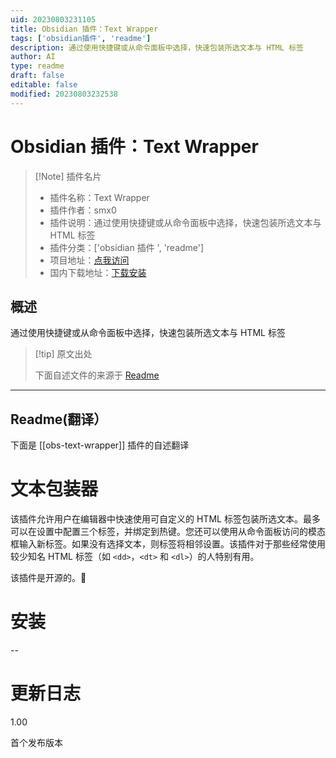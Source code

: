 ```yaml
---
uid: 20230803231105
title: Obsidian 插件：Text Wrapper
tags: ['obsidian插件', 'readme']
description: 通过使用快捷键或从命令面板中选择，快速包装所选文本与 HTML 标签
author: AI
type: readme
draft: false
editable: false
modified: 20230803232538
---
```


# Obsidian 插件：Text Wrapper

> [!Note] 插件名片
> - 插件名称：Text Wrapper
> - 插件作者：smx0
> - 插件说明：通过使用快捷键或从命令面板中选择，快速包装所选文本与 HTML 标签
> - 插件分类：['obsidian 插件 ', 'readme']
> - 项目地址：[点我访问](https://github.com/smx0/obs-text-wrapper)
> - 国内下载地址：[下载安装](https://pkmer.cn/products/plugin/pluginMarket/?obs-text-wrapper)

## 概述

通过使用快捷键或从命令面板中选择，快速包装所选文本与 HTML 标签

> [!tip] 原文出处
>
>下面自述文件的来源于 [Readme](https://ghproxy.net/https://raw.githubusercontent.com/smx0/obs-text-wrapper/master/README.md)
>

---

## Readme(翻译）

下面是 [[obs-text-wrapper]] 插件的自述翻译

# 文本包装器

该插件允许用户在编辑器中快速使用可自定义的 HTML 标签包装所选文本。最多可以在设置中配置三个标签，并绑定到热键。您还可以使用从命令面板访问的模态框输入新标签。如果没有选择文本，则标签将相邻设置。该插件对于那些经常使用较少知名 HTML 标签（如 `<dd>`，`<dt>` 和 `<dl>`）的人特别有用。

该插件是开源的。🎉

# 安装

--

# 更新日志

1.00

首个发布版本
